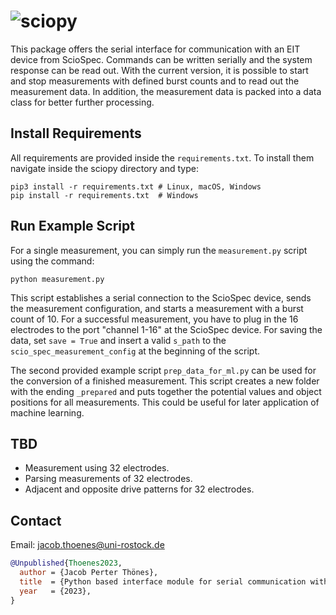 # ![sciopy](https://raw.githubusercontent.com/spatialaudio/sciopy/main/doc/images/logo_sciopy.png)


This package offers the serial interface for communication with an EIT device from ScioSpec. Commands can be written serially and the system response can be read out. With the current version, it is possible to start and stop measurements with defined burst counts and to read out the measurement data. In addition, the measurement data is packed into a data class for better further processing.

## Install Requirements

All requirements are provided inside the `requirements.txt`. To install them navigate inside the sciopy directory and type:

    pip3 install -r requirements.txt # Linux, macOS, Windows
    pip install -r requirements.txt  # Windows

## Run Example Script

For a single measurement, you can simply run the `measurement.py` script using the command:

    python measurement.py

This script establishes a serial connection to the ScioSpec device, sends the measurement configuration, and starts a 
measurement with a burst count of 10. For a successful measurement, you have to plug in the 16 electrodes to the port "channel 1-16" at the ScioSpec device. For saving the data, set `save = True` and insert a valid `s_path` to the `scio_spec_measurement_config` at the beginning of the script.

The second provided example script `prep_data_for_ml.py` can be used for the conversion of a finished measurement.
This script creates a new folder with the ending `_prepared` and puts together the potential values and object positions for all measurements. This could be useful for later application of machine learning. 


## TBD

- Measurement using 32 electrodes.
- Parsing measurements of 32 electrodes.
- Adjacent and opposite drive patterns for 32 electrodes.

## Contact

Email: jacob.thoenes@uni-rostock.de

```bibtex
@Unpublished{Thoenes2023,
  author = {Jacob Perter Thönes},
  title  = {Python based interface module for serial communication with the ScioSpec Electrical Impedance Tomography (EIT) device.},
  year   = {2023},
}
```